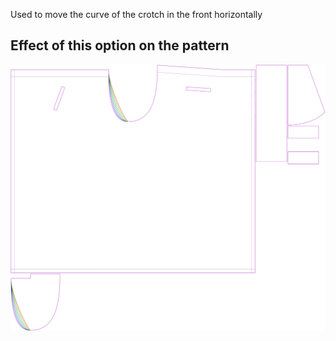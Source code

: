 Used to move the curve of the crotch in the front horizontally

## Effect of this option on the pattern

![This image shows the effect of this option by superimposing several variants that have a different value for this option](waralee_crotchfactorfronthor_sample.svg "Effect of this option on the pattern")
